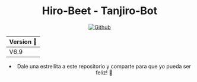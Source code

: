 <div align="center">

# Hiro-Beet - Tanjiro-Bot

<p align="center">
<a href="https://github.com/Hiro-Beet"><img title="Github" src="https://img.shields.io/badge/hiro-beet-brightgreen?style=for-the-badge&logo=github"></a>
</p>

| Version 🦊 | 
|------------ |
| V6.9 |

- Dale una estrellita a este repositorio y comparte para que yo pueda ser feliz! 🎉